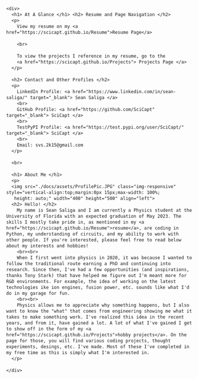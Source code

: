 <html>
  <head>
    <link rel="icon" href="./docs/assets/Atom2.JPG">
  </head>
  
  <body>
    
    <div>
      <h1> At A Glance </h1> <h2> Resume and Page Navigation </h2>
      <p>
        View my resume on my <a href="https://scicapt.github.io/Resume">Resume Page</a>
        
        <br>
        
        To view the projects I reference in my resume, go to the 
        <a href="https://scicapt.github.io/Projects"> Projects Page </a>
      </p>
      
      <h2> Contact and Other Profiles </h2>
      <p>
        LinkedIn Profile: <a href="https://www.linkedin.com/in/sean-saliga/" target="_blank"> Sean Saliga </a>
        <br>
        GitHub Profile: <a href="https://github.com/SciCapt" target="_blank"> SciCapt </a>
        <br>
        TestPyPI Profile: <a href="https://test.pypi.org/user/SciCapt/" target="_blank"> SciCapt </a>
        <br>
        Email: svs.2k15@gmail.com
      </p>        
    
      <br>
    
      <h1> About Me </h1>
      <p>
      <img src="./docs/assets/ProfilePic.JPG" class="img-responsive" style="vertical-align:top;margin:0px 15px;max-width: 100%;
       height: auto;" width="400" height="500" align="left">
      <h2> Hello! </h2>
        My name is Sean Saliga and I am currently a Physics student at the University of Florida with an expected graduation of May 2023. The skills I mostly take pride in, as mentioned in my <a href="https://scicapt.github.io/Resume">resume</a>, are coding in Python, my understanding of circuits, and my ability to work with other people. If you're interested, please feel free to read below about my interests and hobbies!
        <br><br>
        When I first went into physics in 2020, it was because I wanted to follow the traditional route earning a PhD and continuing into research. Since then, I've had a few opportunities (and inspirations, thanks Tony Stark) that have helped me figure out I'm meant more for R&D environments. For example, the idea of working on the latest technologies ike ion engines, fusion power, etc. sounds like what I'd do in my garage for fun.
        <br><br>
        Physics allows me to appreciate why something happens, but I also want to know the "what" that comes from engineering showing me what it takes to make something work. I've realized this idea in the recent years, and from it, have gained a lot. A lot of what I've gained I get to show off in the form of my <a href="https://scicapt.github.io/Projects">hobby projects</a>. On the page for those, you will find various coding projects, thought experiments, desings, etc. I've made. Most of these I've completed in my free time as this is simply what I'm interested in.
      </p>
        
    </div>
    
  </body>
</html>
